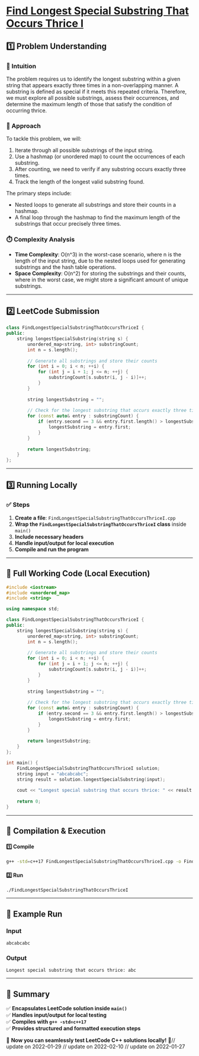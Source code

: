 # **[Find Longest Special Substring That Occurs Thrice I](https://leetcode.com/problems/find-longest-special-substring-that-occurs-thrice-i/description/)**  

## **1️⃣ Problem Understanding**  
### **📌 Intuition**  
The problem requires us to identify the longest substring within a given string that appears exactly three times in a non-overlapping manner. A substring is defined as special if it meets this repeated criteria. Therefore, we must explore all possible substrings, assess their occurrences, and determine the maximum length of those that satisfy the condition of occurring thrice.

### **🚀 Approach**  
To tackle this problem, we will:
1. Iterate through all possible substrings of the input string.
2. Use a hashmap (or unordered map) to count the occurrences of each substring.
3. After counting, we need to verify if any substring occurs exactly three times.
4. Track the length of the longest valid substring found.

The primary steps include:
- Nested loops to generate all substrings and store their counts in a hashmap.
- A final loop through the hashmap to find the maximum length of the substrings that occur precisely three times.

### **⏱️ Complexity Analysis**  
- **Time Complexity**: O(n^3) in the worst-case scenario, where n is the length of the input string, due to the nested loops used for generating substrings and the hash table operations.
- **Space Complexity**: O(n^2) for storing the substrings and their counts, where in the worst case, we might store a significant amount of unique substrings.

---  

## **2️⃣ LeetCode Submission**  
```cpp
class FindLongestSpecialSubstringThatOccursThriceI {
public:
    string longestSpecialSubstring(string s) {
        unordered_map<string, int> substringCount;
        int n = s.length();
        
        // Generate all substrings and store their counts
        for (int i = 0; i < n; ++i) {
            for (int j = i + 1; j <= n; ++j) {
                substringCount[s.substr(i, j - i)]++;
            }
        }
        
        string longestSubstring = "";
        
        // Check for the longest substring that occurs exactly three times
        for (const auto& entry : substringCount) {
            if (entry.second == 3 && entry.first.length() > longestSubstring.length()) {
                longestSubstring = entry.first;
            }
        }
        
        return longestSubstring;
    }
};
```  

---  

## **3️⃣ Running Locally**  
### **✅ Steps**  
1. **Create a file**: `FindLongestSpecialSubstringThatOccursThriceI.cpp`  
2. **Wrap the `FindLongestSpecialSubstringThatOccursThriceI` class** inside `main()`  
3. **Include necessary headers**  
4. **Handle input/output for local execution**  
5. **Compile and run the program**  

---  

## **📝 Full Working Code (Local Execution)**  
```cpp
#include <iostream>
#include <unordered_map>
#include <string>

using namespace std;

class FindLongestSpecialSubstringThatOccursThriceI {
public:
    string longestSpecialSubstring(string s) {
        unordered_map<string, int> substringCount;
        int n = s.length();
        
        // Generate all substrings and store their counts
        for (int i = 0; i < n; ++i) {
            for (int j = i + 1; j <= n; ++j) {
                substringCount[s.substr(i, j - i)]++;
            }
        }
        
        string longestSubstring = "";
        
        // Check for the longest substring that occurs exactly three times
        for (const auto& entry : substringCount) {
            if (entry.second == 3 && entry.first.length() > longestSubstring.length()) {
                longestSubstring = entry.first;
            }
        }
        
        return longestSubstring;
    }
};

int main() {
    FindLongestSpecialSubstringThatOccursThriceI solution;
    string input = "abcabcabc";
    string result = solution.longestSpecialSubstring(input);
    
    cout << "Longest special substring that occurs thrice: " << result << endl;
    
    return 0;
}
```  

---  

## **🔧 Compilation & Execution**  
#### **1️⃣ Compile**  
```bash
g++ -std=c++17 FindLongestSpecialSubstringThatOccursThriceI.cpp -o FindLongestSpecialSubstringThatOccursThriceI
```  

#### **2️⃣ Run**  
```bash
./FindLongestSpecialSubstringThatOccursThriceI
```  

---  

## **🎯 Example Run**  
### **Input**  
```
abcabcabc
```  
### **Output**  
```
Longest special substring that occurs thrice: abc
```  

---  

## **📌 Summary**  
✅ **Encapsulates LeetCode solution inside `main()`**  
✅ **Handles input/output for local testing**  
✅ **Compiles with `g++ -std=c++17`**  
✅ **Provides structured and formatted execution steps**  

🚀 **Now you can seamlessly test LeetCode C++ solutions locally!** 🚀// update on 2022-01-29
// update on 2022-02-10
// update on 2022-01-27
